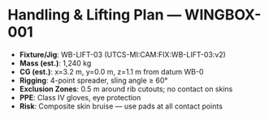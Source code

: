 # Handling & Lifting Plan — WINGBOX-001

- **Fixture/Jig**: WB-LIFT-03 (UTCS-MI:CAM:FIX:WB-LIFT-03:v2)
- **Mass (est.)**: 1,240 kg
- **CG (est.)**: x=3.2 m, y=0.0 m, z=1.1 m from datum WB-0
- **Rigging**: 4-point spreader, sling angle ≥ 60°
- **Exclusion Zones**: 0.5 m around rib cutouts; no contact on skins
- **PPE**: Class IV gloves, eye protection
- **Risk**: Composite skin bruise — use pads at all contact points
